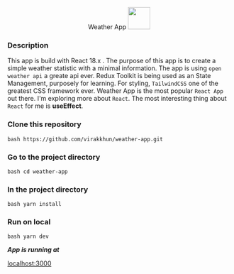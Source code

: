 <p align='center'>
  <span>Weather App</span>
  <img src='https://cdn2.iconfinder.com/data/icons/weather-flat-14/64/weather02-512.png' width="50px" />
</p>


### Description

This app is build with React 18.x . The purpose of this app is to create a simple weather statistic with a minimal information.
The app is using `open weather api` a greate api ever. Redux Toolkit is being used as an State Management, purposely for learning.
For styling, `TailwindCSS` one of the greatest CSS framework ever. Weather App is the most popular `React App` out there. 
I'm exploring more about `React`. The most interesting thing about `React` for me is **useEffect**. 

### Clone this repository

  ```bash https://github.com/virakkhun/weather-app.git```

### Go to the project directory

  ```bash cd weather-app```

### In the project directory

  ```bash yarn install```

### Run on local

  ```bash yarn dev```

  ***App is running at***

  [localhost:3000](localhost:3000)

